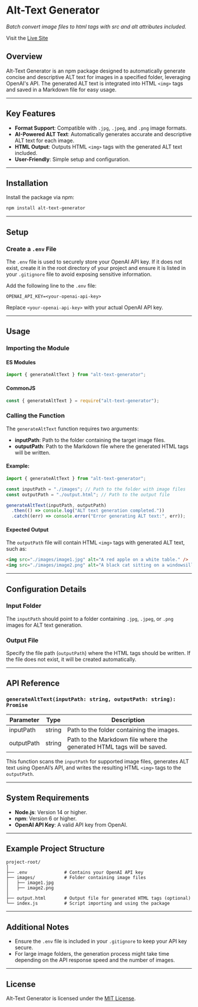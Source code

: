 # Alt-Text Generator

_Batch convert image files to html tags with src and alt attributes included._

Visit the [Live Site](https://s111ew.github.io/atg-landing-page/)

## Overview

Alt-Text Generator is an npm package designed to automatically generate concise and descriptive ALT text for images in a specified folder, leveraging OpenAI's API. The generated ALT text is integrated into HTML `<img>` tags and saved in a Markdown file for easy usage.

---

## Key Features

- **Format Support**: Compatible with `.jpg`, `.jpeg`, and `.png` image formats.
- **AI-Powered ALT Text**: Automatically generates accurate and descriptive ALT text for each image.
- **HTML Output**: Outputs HTML `<img>` tags with the generated ALT text included.
- **User-Friendly**: Simple setup and configuration.

---

## Installation

Install the package via npm:

```bash
npm install alt-text-generator
```

---

## Setup

### Create a `.env` File

The `.env` file is used to securely store your OpenAI API key. If it does not exist, create it in the root directory of your project and ensure it is listed in your `.gitignore` file to avoid exposing sensitive information.

Add the following line to the `.env` file:

```env
OPENAI_API_KEY=<your-openai-api-key>
```

Replace `<your-openai-api-key>` with your actual OpenAI API key.

---

## Usage

### Importing the Module

#### ES Modules

```javascript
import { generateAltText } from "alt-text-generator";
```

#### CommonJS

```javascript
const { generateAltText } = require("alt-text-generator");
```

### Calling the Function

The `generateAltText` function requires two arguments:

- **inputPath**: Path to the folder containing the target image files.
- **outputPath**: Path to the Markdown file where the generated HTML tags will be written.

#### Example:

```javascript
import { generateAltText } from "alt-text-generator";

const inputPath = "./images"; // Path to the folder with image files
const outputPath = "./output.html"; // Path to the output file

generateAltText(inputPath, outputPath)
  .then(() => console.log("ALT text generation completed."))
  .catch((err) => console.error("Error generating ALT text:", err));
```

#### Expected Output

The `outputPath` file will contain HTML `<img>` tags with generated ALT text, such as:

```html
<img src="./images/image1.jpg" alt="A red apple on a white table." />
<img src="./images/image2.png" alt="A black cat sitting on a windowsill." />
```

---

## Configuration Details

### Input Folder

The `inputPath` should point to a folder containing `.jpg`, `.jpeg`, or `.png` images for ALT text generation.

### Output File

Specify the file path (`outputPath`) where the HTML tags should be written. If the file does not exist, it will be created automatically.

---

## API Reference

### `generateAltText(inputPath: string, outputPath: string): Promise`

| Parameter  | Type   | Description                                                            |
| ---------- | ------ | ---------------------------------------------------------------------- |
| inputPath  | string | Path to the folder containing the images.                              |
| outputPath | string | Path to the Markdown file where the generated HTML tags will be saved. |

This function scans the `inputPath` for supported image files, generates ALT text using OpenAI’s API, and writes the resulting HTML `<img>` tags to the `outputPath`.

---

## System Requirements

- **Node.js**: Version 14 or higher.
- **npm**: Version 6 or higher.
- **OpenAI API Key**: A valid API key from OpenAI.

---

## Example Project Structure

```
project-root/
│
├── .env              # Contains your OpenAI API key
├── images/           # Folder containing image files
│   ├── image1.jpg
│   ├── image2.png
│
├── output.html       # Output file for generated HTML tags (optional)
└── index.js          # Script importing and using the package
```

---

## Additional Notes

- Ensure the `.env` file is included in your `.gitignore` to keep your API key secure.
- For large image folders, the generation process might take time depending on the API response speed and the number of images.

---

## License

Alt-Text Generator is licensed under the [MIT License](https://opensource.org/licenses/MIT).
